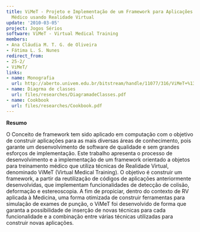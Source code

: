 ```yaml
---
title: ViMeT - Projeto e Implementação de um Framework para Aplicações de Treinamento
  Médico usando Realidade Virtual
update: '2010-03-05'
project: Jogos Sérios
software: ViMeT - Virtual Medical Training
members:
- Ana Cláudia M. T. G. de Oliveira
- Fátima L. S. Nunes
redirect_from:
- 25-2/
- ViMeT/
links:
- name: Monografia
  url: http://aberto.univem.edu.br/bitstream/handle/11077/316/ViMeT+%13+Projeto+E+Implementa%E7%E3o+de+um+Framework+Para+Aplica%E7%F5es+De+Treinamento+M%E9dico+Usando+Realidade+Virtual.pdf?sequence=1
- name: Diagrma de classes
  url: files/researches/DiagramadeClasses.pdf
- name: Cookbook
  url: files/researches/Cookbook.pdf
---
```


**Resumo**

O Conceito de framework tem sido aplicado em computação com o objetivo de construir aplicações para as mais diversas áreas de conhecimento, pois garante um desenvolvimento de software de qualidade e sem grandes esforços de implementação. Este trabalho apresenta o processo de desenvolvimento e a implementação de um framework orientado a objetos para treinamento médico que utiliza técnicas de Realidade Virtual, denominado ViMeT (Virtual Medical Training). O objetivo é construir um framework, a partir da reutilização de códigos de aplicações anteriormente desenvolvidas, que implementam funcionalidades de detecção de colisão, deformação e estereoscopia. A fim de propiciar, dentro do contexto de RV aplicada à Medicina, uma forma otimizada de construir ferramentas para simulação de exames de punção, o ViMeT foi desenvolvido de forma que garanta a possibilidade de inserção de novas técnicas para cada funcionalidade e a combinação entre várias técnicas utilizadas para construir novas aplicações.

